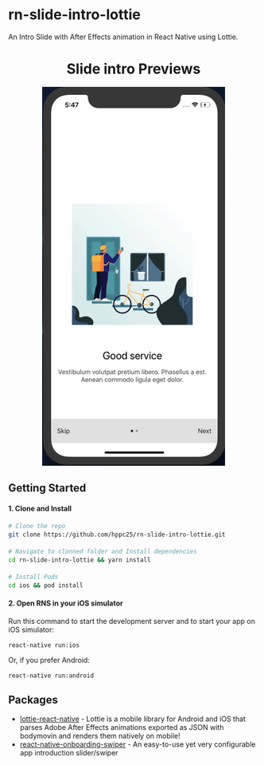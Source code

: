 # rn-slide-intro-lottie
An Intro Slide with After Effects animation in React Native using Lottie.


<div align="center">
    <h1>Slide intro Previews </h1>
 <img src="docs/gifs/app.gif" />
</div>


## Getting Started

#### 1. Clone and Install

```bash
# Clone the repo
git clone https://github.com/hppc25/rn-slide-intro-lottie.git

# Navigate to clonned folder and Install dependencies
cd rn-slide-intro-lottie && yarn install

# Install Pods
cd ios && pod install
```

#### 2. Open RNS in your iOS simulator

Run this command to start the development server and to start your app on iOS simulator:
```
react-native run:ios
```

Or, if you prefer Android:
```
react-native run:android
```

## Packages 
- [lottie-react-native](https://github.com/lottie-react-native/lottie-react-native) - Lottie is a mobile library for Android and iOS that parses Adobe After Effects animations exported as JSON with bodymovin and renders them natively on mobile!
- [react-native-onboarding-swiper](https://github.com/jfilter/react-native-onboarding-swiper) - An easy-to-use yet very configurable app introduction slider/swiper

